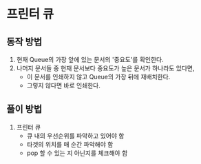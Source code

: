 # 프린터 큐

## 동작 방법

1. 현재 Queue의 가장 앞에 있는 문서의 '중요도'를 확인한다.
2. 나머지 문서들 중 현재 문서보다 중요도가 높은 문서가 하나라도 있다면,
    - 이 문서를 인쇄하지 않고 Queue의 가장 뒤에 재배치한다. 
    - 그렇지 않다면 바로 인쇄한다.
    
## 풀이 방법

1. 프린터 큐
   - 큐 내의 우선순위를 파악하고 있어야 함
   - 타겟의 위치를 매 순간 파악해야 함
   - pop 할 수 있는 지 아닌지를 체크해야 함
   
